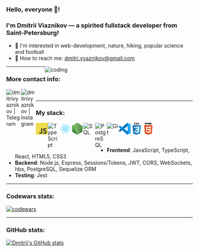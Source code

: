 ### Hello, everyone 👋! 
### I'm Dmitrii Viaznikov — a spirited fullstack developer from Saint-Petersburg!

- 👀 I'm interested in web-development, nature, hiking, popular science and football
- 💬 How to reach me: dmitri.vyaznikov@gmail.com


<img align="right" alt="coding" width="400" src="https://media.tenor.com/NOYF3f82b_gAAAAC/programmer.gif">

---

### More contact info:

[<img align="left" alt="dmitrivyaznikov | Telegram" width="40px" src="https://img.icons8.com/fluency/48/000000/telegram-app.png" />][telegram]
[<img align="left" alt="dmitrivyaznikov | Instagram" width="40px" src="https://img.icons8.com/fluency/48/000000/instagram-new.png" />][instagram]



<br/>

---
### My stack:

[<img align="left" alt="JavaScript" width="32px" src="https://raw.githubusercontent.com/github/explore/80688e429a7d4ef2fca1e82350fe8e3517d3494d/topics/javascript/javascript.png" />][git]
[<img align="left" alt="TypeScript" width="32px" src="https://img.icons8.com/color/48/000000/typescript.png"/>][git]
[<img align="left" alt="React" width="32px" src="https://raw.githubusercontent.com/github/explore/80688e429a7d4ef2fca1e82350fe8e3517d3494d/topics/react/react.png" />][git]
[<img align="left" alt="Node.js" width="32px" src="https://raw.githubusercontent.com/github/explore/80688e429a7d4ef2fca1e82350fe8e3517d3494d/topics/nodejs/nodejs.png" />][git]
[<img align="left" alt="SQL" width="32px" src="https://img.icons8.com/color-glass/48/000000/sql.png"/>][git]
[<img align="left" alt="PostgreSQL" width="32px" src="https://img.icons8.com/color/50/000000/postgreesql.png"/>][git]
[<img align="left" alt="Git" width="32px" src="https://img.icons8.com/color/48/000000/git.png"/>][git]
[<img align="left" alt="Visual Studio Code" width="32px" src="https://raw.githubusercontent.com/github/explore/80688e429a7d4ef2fca1e82350fe8e3517d3494d/topics/visual-studio-code/visual-studio-code.png" />][git]
[<img align="left" alt="CSS3" width="32px" src="https://raw.githubusercontent.com/github/explore/80688e429a7d4ef2fca1e82350fe8e3517d3494d/topics/css/css.png" />][git]
[<img align="left" alt="HTML5" width="32px" src="https://raw.githubusercontent.com/github/explore/80688e429a7d4ef2fca1e82350fe8e3517d3494d/topics/html/html.png" />][git]

<br/>
<br/>
<br/>

- **Frontend**: JavaScript, TypeScript, React, HTML5, CSS3
- **Backend**: Node.js, Express, Sessions/Tokens, JWT, CORS, WebSockets, hbs, PostgreSQL, Sequelize ORM
- **Testing**: Jest

---
### Codewars stats:
<a href="https://www.codewars.com/" target="blank"><img alt="codewars" src="https://www.codewars.com/users/d.vyaznikov/badges/large"></a>

---
### GitHub stats:
[![Dmitrii's GitHub stats](https://github-readme-stats.vercel.app/api?username=DmitriVyaznikov&hide=issues&count_private=true&show_icons=true&theme=nightowl)](https://github.com/DmitriVyaznikov)


[linkedin]: https://www.linkedin.com/in/juliaglukhova
[telegram]: https://t.me/Dmitri_Vyaznikov 
[instagram]: https://www.instagram.com/dmitriy.vyaznikov
[git]: github.com/DmitriVyaznikov

